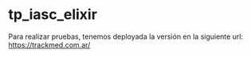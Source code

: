 # tp_iasc_elixir

Para realizar pruebas, tenemos deployada la versión en la siguiente url: https://trackmed.com.ar/
